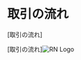 ﻿# 取引の流れ

[取引の流れ]

[取引の流れ]![RN Logo](https://ss0.bdstatic.com/70cFuHSh_Q1YnxGkpoWK1HF6hhy/it/u=2905893513,2695425341&fm=26&gp=0.jpg)
